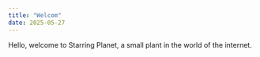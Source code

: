 ```yaml
---
title: "Welcom"
date: 2025-05-27
---
```

Hello, welcome to Starring Planet, a small plant in the world of the internet.
